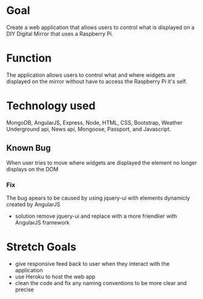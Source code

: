 # Goal
Create a web application that allows users to control what is displayed on a DIY Digital Mirror that uses a Raspberry Pi.
# Function
The application allows users to control what and where widgets are displayed on the mirror without have to access the Raspberry Pi it's self.
# Technology used
MongoDB, AngularJS, Express, Node, HTML, CSS, Bootstrap, Weather Underground api, News api, Mongoose, Passport, and Javascript.
## Known Bug
When user tries to move where widgets are displayed the element no longer displays on the DOM
### Fix
The bug apears to be caused by using jquery-ui with elements dynamicly created by AngularJS
  - solution remove jquery-ui and replace with a more friendlier with AngularJS framework

# Stretch Goals
- give responsive feed back to user when they interact with the application
- use Heroku to host the web app
- clean the code and fix any naming conventions to be more clear and precise
